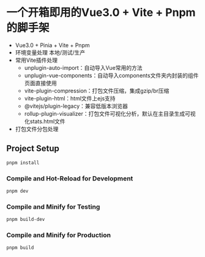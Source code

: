 # 一个开箱即用的Vue3.0 + Vite + Pnpm的脚手架

+ Vue3.0 + Pinia + Vite + Pnpm
+ 环境变量处理 本地/测试/生产
+ 常用Vite插件处理
    - unplugin-auto-import：自动导入Vue常用的方法
    - unplugin-vue-components：自动导入components文件夹内封装的组件页面直接使用
    - vite-plugin-compression：打包文件压缩，集成gzip/br压缩
    - vite-plugin-html：html文件上ejs支持
    - @vitejs/plugin-legacy：兼容低版本浏览器
    - rollup-plugin-visualizer：打包文件可视化分析，默认在主目录生成可视化stats.html文件
+ 打包文件分包处理

## Project Setup

```sh
pnpm install
```

### Compile and Hot-Reload for Development

```sh
pnpm dev
```

### Compile and Minify for Testing

```sh
pnpm build-dev
```

### Compile and Minify for Production

```sh
pnpm build
```

